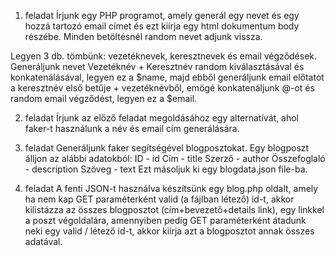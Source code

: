 1. feladat
Írjunk egy PHP programot, amely generál egy nevet és egy hozzá tartozó email címet és ezt kiírja egy html dokumentum body részébe. Minden betöltésnél random nevet adjunk vissza.

Legyen 3 db. tömbünk: vezetéknevek, keresztnevek és email végződések. Generáljunk nevet Vezetéknév + Keresztnév random kiválasztásával és konkatenálásával, legyen ez a $name, majd ebből generáljunk email előtatot a keresztnév első betűje + vezetéknévből, emögé konkatenáljunk @-ot és random email végződést, legyen ez a $email.

2. feladat
Írjunk az előző feladat megoldásához egy alternatívát, ahol faker-t használunk a név és email cím generálására.

3. feladat
Generáljunk faker segítségével blogposztokat. Egy blogposzt álljon az alábbi adatokból:
ID - id
Cím - title
Szerző - author
Összefoglaló - description
Szöveg - text
Ezt másoljuk ki egy blogdata.json file-ba.

4. feladat
A fenti JSON-t használva készítsünk egy blog.php oldalt, amely ha nem kap GET paraméterként valid (a fájlban létező) id-t, akkor kilistázza az összes blogposztot (cím+bevezető+details link), egy linkkel a poszt végoldalára, amennyiben pedig GET paraméterként átadunk neki egy valid / létező id-t, akkor kiírja azt a blogposztot annak összes adatával.